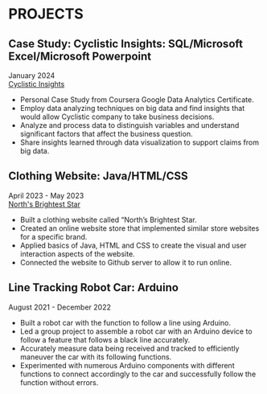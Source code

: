 # PROJECTS #

## Case Study: Cyclistic Insights: SQL/Microsoft Excel/Microsoft Powerpoint ##
January 2024  
[Cyclistic Insights](https://docs.google.com/presentation/d/1jn-D-BHczogl_TVxDK5VNjqyb1Ibp4QLTJUMswvrYzQ/edit?usp=sharing)
* Personal Case Study from Coursera Google Data Analytics Certificate.
* Employ data analyzing techniques on big data and find insights that would allow Cyclistic company to take business decisions.
* Analyze and process data to distinguish variables and understand significant factors that affect the business question.
* Share insights learned through data visualization to support claims from big data.


## Clothing Website: Java/HTML/CSS ##
April 2023 - May 2023  
[North's Brightest Star](https://brentcoloma14.github.io/home/)
* Built a clothing website called “North’s Brightest Star. 
* Created an online website store that implemented similar store websites for a specific brand.
* Applied basics of Java, HTML and CSS to create the visual and user interaction aspects of the website.
* Connected the website to Github server to allow it to run online.


## Line Tracking Robot Car: Arduino ##
August 2021 - December 2022
* Built a robot car with the function to follow a line using Arduino.
* Led a group project to assemble a robot car with an Arduino device to follow a feature that follows a black line accurately.
* Accurately measure data being received and tracked to efficiently maneuver the car with its following functions.
* Experimented with numerous Arduino components with different functions to connect accordingly to the car and successfully follow the function without errors.

